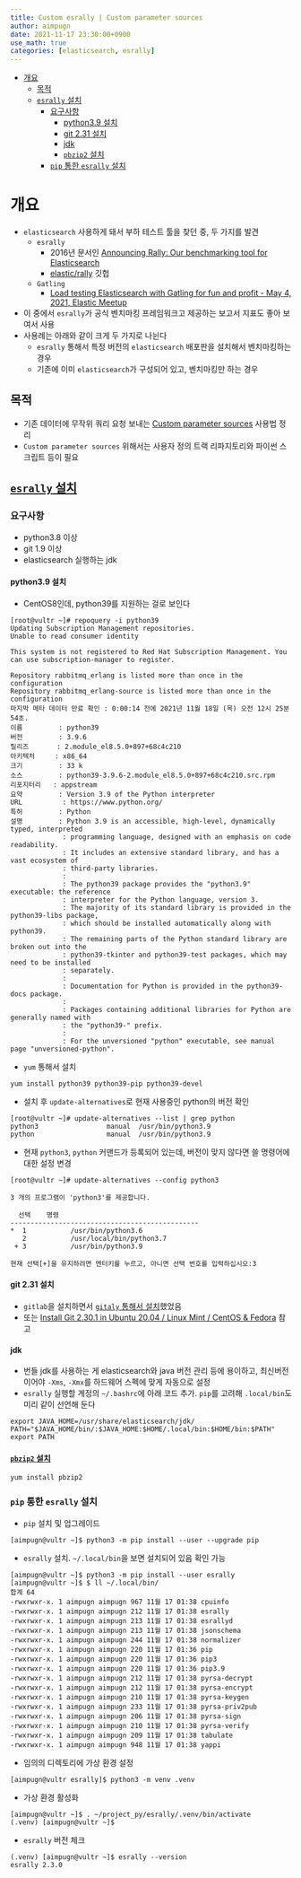 ```yaml
---
title: Custom esrally | Custom parameter sources
author: aimpugn
date: 2021-11-17 23:30:00+0900
use_math: true
categories: [elasticsearch, esrally]
---
```

- [개요](#개요)
  - [목적](#목적)
  - [`esrally` 설치](#esrally-설치)
    - [요구사항](#요구사항)
      - [python3.9 설치](#python39-설치)
      - [git 2.31 설치](#git-231-설치)
      - [jdk](#jdk)
      - [`pbzip2` 설치](#pbzip2-설치)
    - [`pip` 통한 `esrally` 설치](#pip-통한-esrally-설치)

# 개요

- `elasticsearch` 사용하게 돼서 부하 테스트 툴을 찾던 중, 두 가지를 발견
  - `esrally`
    - 2016년 문서인 [Announcing Rally: Our benchmarking tool for Elasticsearch](https://www.elastic.co/blog/announcing-rally-benchmarking-for-elasticsearch)
    - [elastic/rally](https://github.com/elastic/rally) 깃헙
  - `Gatling`
    - [Load testing Elasticsearch with Gatling for fun and profit - May 4, 2021, Elastic Meetup](https://youtu.be/8bRBl29lEAA)
- 이 중에서 `esrally`가 공식 벤치마킹 프레임워크고 제공하는 보고서 지표도 좋아 보여서 사용
- 사용례는 아래와 같이 크게 두 가지로 나뉜다
  - `esrally` 통해서 특정 버전의 `elasticsearch` 배포판을 설치해서 벤치마킹하는 경우
  - 기존에 이미 `elasticsearch`가 구성되어 있고, 벤치마킹만 하는 경우

## 목적

- 기존 데이터에 무작위 쿼리 요청 보내는 [Custom parameter sources](https://esrally.readthedocs.io/en/stable/adding_tracks.html#custom-parameter-sources) 사용법 정리
- `Custom parameter sources` 위해서는 사용자 정의 트랙 리파지토리와 파이썬 스크립트 등이 필요

## [`esrally` 설치](https://esrally.readthedocs.io/en/stable/install.html)

### 요구사항

- python3.8 이상
- git 1.9 이상
- elasticsearch 실행하는 jdk

#### python3.9 설치

- CentOS8인데, python39를 지원하는 걸로 보인다

```shell
[root@vultr ~]# repoquery -i python39
Updating Subscription Management repositories.
Unable to read consumer identity

This system is not registered to Red Hat Subscription Management. You can use subscription-manager to register.

Repository rabbitmq_erlang is listed more than once in the configuration
Repository rabbitmq_erlang-source is listed more than once in the configuration
마지막 메타 데이터 만료 확인 : 0:00:14 전에 2021년 11월 18일 (목) 오전 12시 25분 54초.
이름         : python39
버전         : 3.9.6
릴리즈       : 2.module_el8.5.0+897+68c4c210
아키텍처     : x86_64
크기         : 33 k
소스         : python39-3.9.6-2.module_el8.5.0+897+68c4c210.src.rpm
리포지터리   : appstream
요약         : Version 3.9 of the Python interpreter
URL          : https://www.python.org/
특허         : Python
설명         : Python 3.9 is an accessible, high-level, dynamically typed, interpreted
             : programming language, designed with an emphasis on code readability.
             : It includes an extensive standard library, and has a vast ecosystem of
             : third-party libraries.
             :
             : The python39 package provides the "python3.9" executable: the reference
             : interpreter for the Python language, version 3.
             : The majority of its standard library is provided in the python39-libs package,
             : which should be installed automatically along with python39.
             : The remaining parts of the Python standard library are broken out into the
             : python39-tkinter and python39-test packages, which may need to be installed
             : separately.
             :
             : Documentation for Python is provided in the python39-docs package.
             :
             : Packages containing additional libraries for Python are generally named with
             : the "python39-" prefix.
             :
             : For the unversioned "python" executable, see manual page "unversioned-python".
```

- `yum` 통해서 설치

```
yum install python39 python39-pip python39-devel
```

- 설치 후 `update-alternatives`로 현재 사용중인 python의 버전 확인

```shell
[root@vultr ~]# update-alternatives --list | grep python
python3                 manual  /usr/bin/python3.9
python                  manual  /usr/bin/python3.9
```

- 현재 `python3`, `python` 커맨드가 등록되어 있는데, 버전이 맞지 않다면 쓸 명령어에 대한 설정 변경

```shell
[root@vultr ~]# update-alternatives --config python3

3 개의 프로그램이 'python3'를 제공합니다.

  선택    명령
-----------------------------------------------
*  1           /usr/bin/python3.6
   2           /usr/local/bin/python3.7
 + 3           /usr/bin/python3.9

현재 선택[+]을 유지하려면 엔터키를 누르고, 아니면 선택 번호를 입력하십시오:3
```

#### git 2.31 설치

- `gitlab`을 설치하면서 [`gitaly` 통해서 설치](https://docs.gitlab.com/ee/install/installation.html#git)했었음
- 또는 [Install Git 2.30.1 in Ubuntu 20.04 / Linux Mint / CentOS & Fedora](https://www.tipsonunix.com/2021/02/install-git-2-30-1-in-ubuntu-20-04-linux-mint-centos/) 참고

#### jdk

- 번들 jdk를 사용하는 게 elasticsearch와 java 버전 관리 등에 용이하고, 최신버전이어야 `-Xms`, `-Xmx`를 하드웨어 스펙에 맞게 자동으로 설정
- `esrally` 실행할 계정의 `~/.bashrc`에 아래 코드 추가. `pip`를 고려해 `.local/bin`도 미리 같이 선언해 둔다

```bashrc
export JAVA_HOME=/usr/share/elasticsearch/jdk/
PATH="$JAVA_HOME/bin/:$JAVA_HOME:$HOME/.local/bin:$HOME/bin:$PATH"
export PATH
```

#### [`pbzip2` 설치](https://esrally.readthedocs.io/en/stable/install.html#pbzip2)

```shell
yum install pbzip2
```

### `pip` 통한 `esrally` 설치

- `pip` 설치 및 업그레이드

```shell
[aimpugn@vultr ~]$ python3 -m pip install --user --upgrade pip
```

- `esrally` 설치. `~/.local/bin`을 보면 설치되어 있음 확인 가능

```shell
[aimpugn@vultr ~]$ python3 -m pip install --user esrally
[aimpugn@vultr ~]$ $ ll ~/.local/bin/
합계 64
-rwxrwxr-x. 1 aimpugn aimpugn 967 11월 17 01:38 cpuinfo
-rwxrwxr-x. 1 aimpugn aimpugn 212 11월 17 01:38 esrally
-rwxrwxr-x. 1 aimpugn aimpugn 213 11월 17 01:38 esrallyd
-rwxrwxr-x. 1 aimpugn aimpugn 213 11월 17 01:38 jsonschema
-rwxrwxr-x. 1 aimpugn aimpugn 244 11월 17 01:38 normalizer
-rwxrwxr-x. 1 aimpugn aimpugn 220 11월 17 01:36 pip
-rwxrwxr-x. 1 aimpugn aimpugn 220 11월 17 01:36 pip3
-rwxrwxr-x. 1 aimpugn aimpugn 220 11월 17 01:36 pip3.9
-rwxrwxr-x. 1 aimpugn aimpugn 212 11월 17 01:38 pyrsa-decrypt
-rwxrwxr-x. 1 aimpugn aimpugn 212 11월 17 01:38 pyrsa-encrypt
-rwxrwxr-x. 1 aimpugn aimpugn 210 11월 17 01:38 pyrsa-keygen
-rwxrwxr-x. 1 aimpugn aimpugn 233 11월 17 01:38 pyrsa-priv2pub
-rwxrwxr-x. 1 aimpugn aimpugn 206 11월 17 01:38 pyrsa-sign
-rwxrwxr-x. 1 aimpugn aimpugn 210 11월 17 01:38 pyrsa-verify
-rwxrwxr-x. 1 aimpugn aimpugn 209 11월 17 01:38 tabulate
-rwxrwxr-x. 1 aimpugn aimpugn 948 11월 17 01:38 yappi
```

- 임의의 디렉토리에 가상 환경 설정

```shell
[aimpugn@vultr esrally]$ python3 -m venv .venv
```

- 가상 환경 활성화

```shell
[aimpugn@vultr ~]$ . ~/project_py/esrally/.venv/bin/activate
(.venv) [aimpugn@vultr ~]$
```

- `esrally` 버전 체크

```shell
(.venv) [aimpugn@vultr ~]$ esrally --version
esrally 2.3.0
```
